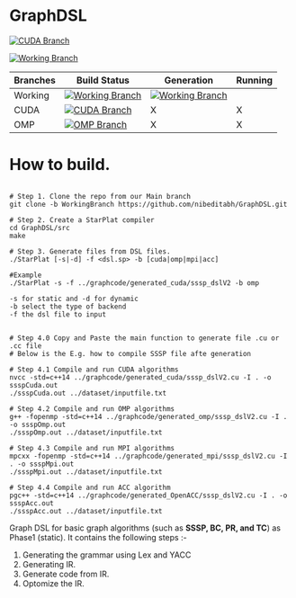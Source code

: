 

# GraphDSL

[![CUDA Branch](https://github.com/nibeditabh/GraphDSL/actions/workflows/cuda.yml/badge.svg?branch=cuda)](https://github.com/nibeditabh/GraphDSL/actions/workflows/cuda.yml)

[![Working Branch](https://github.com/nibeditabh/GraphDSL/actions/workflows/working-branch.yml/badge.svg?branch=WorkingBranch)](https://github.com/nibeditabh/GraphDSL/actions/workflows/working-branch.yml)


| Branches   | Build Status | Generation | Running |
| -------------  | ------------- |------------- |------------- |
| Working | [![Working Branch](https://github.com/nibeditabh/GraphDSL/actions/workflows/working-branch.yml/badge.svg?branch=WorkingBranch)](https://github.com/nibeditabh/GraphDSL/actions/workflows/working-branch.yml) | [![Working Branch](https://github.com/nibeditabh/GraphDSL/actions/workflows/working-omp.yml/badge.svg?branch=WorkingBranch)](https://github.com/nibeditabh/GraphDSL/actions/workflows/working-omp.yml)| |
| CUDA    | [![CUDA Branch](https://github.com/nibeditabh/GraphDSL/actions/workflows/cuda.yml/badge.svg?branch=cuda)](https://github.com/nibeditabh/GraphDSL/actions/workflows/cuda.yml)  |  X  | X  |
| OMP    | [![OMP Branch](https://github.com/nibeditabh/GraphDSL/actions/workflows/omp.yml/badge.svg?branch=openmp)](https://github.com/nibeditabh/GraphDSL/actions/workflows/omp.yml)    | X  |  X |


# How to build.

```

# Step 1. Clone the repo from our Main branch
git clone -b WorkingBranch https://github.com/nibeditabh/GraphDSL.git

# Step 2. Create a StarPlat compiler
cd GraphDSL/src
make

# Step 3. Generate files from DSL files.  
./StarPlat [-s|-d] -f <dsl.sp> -b [cuda|omp|mpi|acc]

#Example
./StarPlat -s -f ../graphcode/generated_cuda/sssp_dslV2 -b omp

-s for static and -d for dynamic
-b select the type of backend
-f the dsl file to input


# Step 4.0 Copy and Paste the main function to generate file .cu or .cc file
# Below is the E.g. how to compile SSSP file afte generation

# Step 4.1 Compile and run CUDA algorithms
nvcc -std=c++14 ../graphcode/generated_cuda/sssp_dslV2.cu -I . -o ssspCuda.out
./ssspCuda.out ../dataset/inputfile.txt

# Step 4.2 Compile and run OMP algorithms
g++ -fopenmp -std=c++14 ../graphcode/generated_omp/sssp_dslV2.cu -I . -o ssspOmp.out
./ssspOmp.out ../dataset/inputfile.txt

# Step 4.3 Compile and run MPI algorithms
mpcxx -fopenmp -std=c++14 ../graphcode/generated_mpi/sssp_dslV2.cu -I . -o ssspMpi.out
./ssspMpi.out ../dataset/inputfile.txt

# Step 4.4 Compile and run ACC algorithm
pgc++ -std=c++14 ../graphcode/generated_OpenACC/sssp_dslV2.cu -I . -o ssspAcc.out
./ssspAcc.out ../dataset/inputfile.txt

```


Graph DSL for basic graph algorithms (such as **SSSP, BC, PR, and TC**) as Phase1 (static).
It contains the following steps :-

1. Generating the grammar using Lex and YACC 
2. Generating IR. 
3. Generate code from IR. 
4. Optomize the IR. 


[WBBuild]: https://github.com/nibeditabh/GraphDSL/actions/workflows/working-branch.yml/badge.svg?branch=WorkingBranch
[CUBuild]: https://github.com/nibeditabh/GraphDSL/actions/workflows/cuda.yml/badge.svg?branch=cuda
